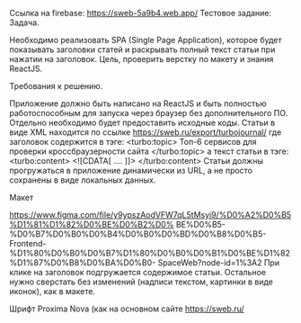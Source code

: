 Ссылка на firebase: https://sweb-5a9b4.web.app/
Тестовое задание:
Задача.

Необходимо реализовать SPA (Single Page Application), которое будет
показывать заголовки статей и раскрывать полный текст статьи при
нажатии на заголовок. Цель, проверить верстку по макету и знания ReactJS.

Требования к решению.

Приложение должно быть написано на ReactJS и быть полностью
работоспособным для запуска через браузер без дополнительного ПО.
Отдельно необходимо будет предоставить исходные коды.
Статьи в виде XML находится по ссылке https://sweb.ru/export/turbojournal/
где заголовок содержится в тэге:
&lt;turbo:topic&gt;
Топ-6 сервисов для проверки кроссбраузерности сайта
&lt;/turbo:topic&gt;
а текст статьи в тэге:
&lt;turbo:content&gt;
&lt;![CDATA[
….
]]&gt;
&lt;/turbo:content&gt;
Статьи должны прогружаться в приложение динамически из URL, а не
просто сохранены в виде локальных данных.

Макет

https://www.figma.com/file/y9ypszAodVFW7qL5tMsyi9/%D0%A2%D0%B5%D1%81%D1%82%D0%BE%D0%B2%D0%
BE%D0%B5-%D0%B7%D0%B0%D0%B4%D0%B0%D0%BD%D0%B8%D0%B5-Frontend-
%D1%80%D0%B0%D0%B7%D1%80%D0%B0%D0%B1%D0%BE%D1%82%D1%87%D0%B8%D0%BA%D0%B0-
SpaceWeb?node-id=1%3A2 При клике на заголовок подгружается содержимое
статьи. Остальное нужно сверстать без изменений (надписи текстом,
картинки в виде иконок), как в макете.

Шрифт Proxima Nova (как на основном сайте https://sweb.ru/
